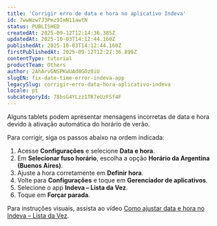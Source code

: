 ```yaml
---
title: 'Corrigir erro de data e hora no aplicativo Indeva'
id: 7wwWzw7J3Pmz9ImN11awtN
status: PUBLISHED
createdAt: 2025-09-12T12:14:36.385Z
updatedAt: 2025-10-03T14:12:44.160Z
publishedAt: 2025-10-03T14:12:44.160Z
firstPublishedAt: 2025-09-12T12:27:36.899Z
contentType: tutorial
productTeam: Others
author: 2AhArvGNSPKwUAd8GOz0iU
slugEN: fix-date-time-error-indeva-app
legacySlug: corrigir-erro-data-hora-aplicativo-indeva
locale: pt
subcategoryId: 78bsG4YLzz1TR7eUzFSf4F
---
```


Alguns tablets podem apresentar mensagens incorretas de data e hora devido à ativação automática do horário de verão.

Para corrigir, siga os passos abaixo na ordem indicada:

1. Acesse **Configurações** e selecione **Data e hora**.
2. Em **Selecionar fuso horário**, escolha a opção **Horário da Argentina (Buenos Aires)**.
3. Ajuste a hora corretamente em **Definir hora**.
4. Volte para **Configurações** e toque em **Gerenciador de aplicativos**.
5. Selecione o app **Indeva – Lista da Vez**.
6. Toque em **Forçar parada**.

Para instruções visuais, assista ao vídeo [Como ajustar data e hora no Indeva – Lista da Vez](https://youtu.be/4v-Ny0Wq9OA).

